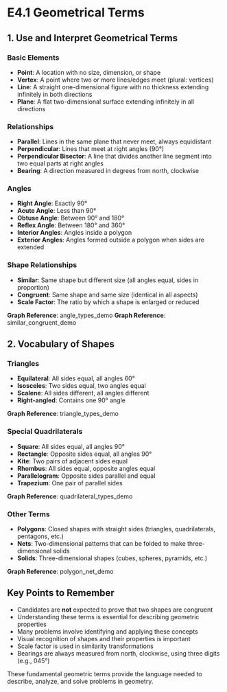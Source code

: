 # E4.1 Geometrical Terms

## 1. Use and Interpret Geometrical Terms

### Basic Elements
- **Point**: A location with no size, dimension, or shape
- **Vertex**: A point where two or more lines/edges meet (plural: vertices)
- **Line**: A straight one-dimensional figure with no thickness extending infinitely in both directions
- **Plane**: A flat two-dimensional surface extending infinitely in all directions

### Relationships
- **Parallel**: Lines in the same plane that never meet, always equidistant
- **Perpendicular**: Lines that meet at right angles (90°)
- **Perpendicular Bisector**: A line that divides another line segment into two equal parts at right angles
- **Bearing**: A direction measured in degrees from north, clockwise

### Angles
- **Right Angle**: Exactly 90°
- **Acute Angle**: Less than 90°
- **Obtuse Angle**: Between 90° and 180°
- **Reflex Angle**: Between 180° and 360°
- **Interior Angles**: Angles inside a polygon
- **Exterior Angles**: Angles formed outside a polygon when sides are extended

### Shape Relationships
- **Similar**: Same shape but different size (all angles equal, sides in proportion)
- **Congruent**: Same shape and same size (identical in all aspects)
- **Scale Factor**: The ratio by which a shape is enlarged or reduced

**Graph Reference**: angle_types_demo
**Graph Reference**: similar_congruent_demo

## 2. Vocabulary of Shapes

### Triangles
- **Equilateral**: All sides equal, all angles 60°
- **Isosceles**: Two sides equal, two angles equal
- **Scalene**: All sides different, all angles different
- **Right-angled**: Contains one 90° angle

**Graph Reference**: triangle_types_demo

### Special Quadrilaterals
- **Square**: All sides equal, all angles 90°
- **Rectangle**: Opposite sides equal, all angles 90°
- **Kite**: Two pairs of adjacent sides equal
- **Rhombus**: All sides equal, opposite angles equal
- **Parallelogram**: Opposite sides parallel and equal
- **Trapezium**: One pair of parallel sides

**Graph Reference**: quadrilateral_types_demo

### Other Terms
- **Polygons**: Closed shapes with straight sides (triangles, quadrilaterals, pentagons, etc.)
- **Nets**: Two-dimensional patterns that can be folded to make three-dimensional solids
- **Solids**: Three-dimensional shapes (cubes, spheres, pyramids, etc.)

**Graph Reference**: polygon_net_demo

## Key Points to Remember

- Candidates are **not** expected to prove that two shapes are congruent
- Understanding these terms is essential for describing geometric properties
- Many problems involve identifying and applying these concepts
- Visual recognition of shapes and their properties is important
- Scale factor is used in similarity transformations
- Bearings are always measured from north, clockwise, using three digits (e.g., 045°)

These fundamental geometric terms provide the language needed to describe, analyze, and solve problems in geometry.